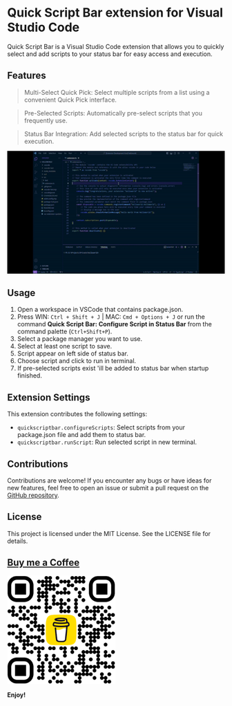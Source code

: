 # Quick Script Bar extension for Visual Studio Code

Quick Script Bar is a Visual Studio Code extension that allows you to quickly select and add scripts to your status bar for easy access and execution.

## Features

> Multi-Select Quick Pick: Select multiple scripts from a list using a convenient Quick Pick interface.

> Pre-Selected Scripts: Automatically pre-select scripts that you frequently use.

> Status Bar Integration: Add selected scripts to the status bar for quick execution.

![Features](https://github.com/Staxar/quickscriptbar/blob/master/images/quickScriptBar.gif?raw=true)

## Usage

1. Open a workspace in VSCode that contains package.json.
2. Press WIN: `Ctrl + Shift + J` | MAC: `Cmd + Options + J` or run the command **Quick Script Bar: Configure Script in Status Bar** from the command palette (`Ctrl+Shift+P`).
3. Select a package manager you want to use.
4. Select at least one script to save.
5. Script appear on left side of status bar.
6. Choose script and click to run in terminal.
7. If pre-selected scripts exist 'ill be added to status bar when startup finished.

## Extension Settings

This extension contributes the following settings:

- `quickscriptbar.configureScripts`: Select scripts from your package.json file and add them to status bar.
- `quickscriptbar.runScript`: Run selected script in new terminal.

## Contributions

Contributions are welcome! If you encounter any bugs or have ideas for new features, feel free to open an issue or submit a pull request on the [GitHub repository](https://github.com/Staxar/quickscriptbar).

## License

This project is licensed under the MIT License. See the LICENSE file for details.

## [Buy me a Coffee](https://buymeacoffee.com/staxar)

<img src="https://raw.githubusercontent.com/Staxar/packagefinder/master/images/bmc_qr.png" alt="buymeacoffee" width="250" height="250">

**Enjoy!**
